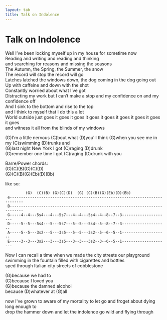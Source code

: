 ```yaml
---
layout: tab
title: Talk on Indolence
---
```

# Talk on Indolence

Well I’ve been locking myself up in my house for sometime now  
Reading and writing and reading and thinking  
and searching for reasons and missing the seasons  
The Autumn, the Spring, the Summer, the snow  
The record will stop the record will go  
Latches latched the windows down, the dog coming in the dog going out  
Up with caffeine and down with the shot  
Constantly worried about what I’ve got  
Distracting my work but I can’t make a stop and my confidence on and my
confidence off  
And I sink to the bottom and rise to the top  
and I think to myself that I do this a lot  
World outside just goes it goes it goes it goes it goes it goes it goes
it goes it goes  
and witness it all from the blinds of my windows  
  
(G)I'm a little nervous (C)bout what (D)you'll think (G)when you see me
in my (C)swimming (D)trunks and  
(G)last night New York I got (C)raging (D)drunk  
(G)remember one time I got (C)raging (D)drunk with you  
  
Barre/Power chords:  
(G)(C)(B)(G)(C)(D)  
(G)(C)(B)(G)(Eb)(D)(Bb)  
  
like so:  

``` 
         (G)  (C)(B) (G)(C)(D)  (G) (C)(B)(G)(Eb)(D)(Bb)
 e----------------------------------------------------------------------------
 B----------------------------------------------------------------------------
 G-----4--4---5s4---4---5s7---4--4---5s4--4--8--7--3---------------------
 D-----5--5---5s4---5---5s7---5--5---5s4--5--8--7--3--------------------
 A-----5--5---3s2---5---3s5---5--5---3s2--5--6--5--1--------------------
 E-----3--3---3s2---3---3s5---3--3---3s2--3--6--5--1---------------------
```

  
Now I can recall a time when we made the city streets our playground  
swimming in the fountain filled with cigarettes and bottles  
sped through Italian city streets of cobblestone  
  
(G)because we had to  
(C)because I loved you  
(G)because the damned alcohol  
because (D)whatever at (G)all  
  
now I've grown to aware of my mortality to let go and froget about dying
long enough to  
drop the hammer down and let the indolence go wild and flying through
